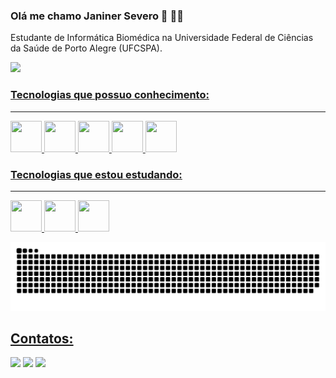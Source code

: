 ### Olá me chamo Janiner Severo 👋 👩‍💻

Estudante de Informática Biomédica na Universidade Federal de Ciências da Saúde de Porto Alegre (UFCSPA). 

<div>
  <a href = "https://github.com/janinersevero">
  <img heigh="180em" src="https://github-readme-stats.vercel.app/api?username=janinersevero&show_icons=true&theme=dracula&include_all_commits=true&count_private=true"/>

### Tecnologias que possuo conhecimento:
___________
<div>
  <div>
   <div>


<img src="https://cdn.jsdelivr.net/gh/devicons/devicon/icons/java/java-plain.svg" width="50" height="50"/>
<img src= "https://cdn.jsdelivr.net/gh/devicons/devicon/icons/mysql/mysql-plain.svg" width="50" height="50" />
<img src= "https://cdn.jsdelivr.net/gh/devicons/devicon/icons/c/c-plain.svg" width="50" height="50" />
<img src="https://cdn.jsdelivr.net/gh/devicons/devicon/icons/git/git-original.svg" width="50" height="50"/>
<img src="https://cdn.jsdelivr.net/gh/devicons/devicon/icons/github/github-original.svg" width="50" height="50"/>

  </div>     
</>

### Tecnologias que estou estudando:
____________
<div>  
  <img src="https://cdn.jsdelivr.net/gh/devicons/devicon/icons/html5/html5-plain.svg" width="50" height="50" />
  <img src="https://cdn.jsdelivr.net/gh/devicons/devicon/icons/css3/css3-plain.svg" width="50" height="50" />
  <img src="https://cdn.jsdelivr.net/gh/devicons/devicon/icons/javascript/javascript-plain.svg" width="50" height="50" />
       
 ![Snake animation](https://github.com/ellen2121/ellen2121/blob/output/github-contribution-grid-snake.svg)
        
</div>

## Contatos:

<div>
<a href="https://www.linkedin.com/in/janinersevero" target="_blank"><img src="https://img.shields.io/badge/-LinkedIn-%230077B5?style=for-the-badge&logo=linkedin&logoColor=white" target="_blank"></a>   
<a href = "mailto:janiner.msevero@gmail.com"><img src="https://img.shields.io/badge/Gmail-D14836?style=for-the-badge&logo=gmail&logoColor=white" target="_blank"></a>
<a href="https://instagram.com/janinersevero" target="_blank"><img src="https://img.shields.io/badge/-Instagram-%23E4405F?style=for-the-badge&logo=instagram&logoColor=white" target="_blank"></a>
   
</div>
